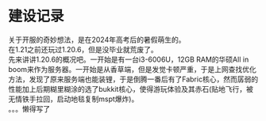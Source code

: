 # 建设记录
关于开服的奇妙想法，是在2024年高考后的暑假萌生的。  
在1.21之前还玩过1.20.6，但是没毕业就荒废了。  
先来讲讲1.20.6的概况吧。一开始是有一台i3-6006U，12GB RAM的华硕All in boom来作为服务器。一开始是从香草端，但是发觉卡顿严重，于是上网查找优化方法，发现了原来服务端也能装锂，于是倒腾一番后有了Fabric核心，然而孱弱的性能加上后期糊里糊涂的选了bukkit核心，使得游玩体验及其赤石(贴地飞行，被无情铁手拉回，启动地毯复制mspt爆炸)。  
。。。懒得写了
